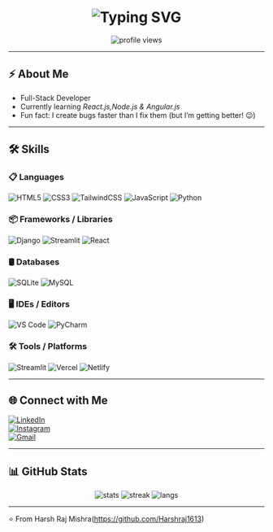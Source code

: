 <!-- Typing SVG Intro -->
<h1 align="center">
  <img src="https://readme-typing-svg.herokuapp.com?font=Fira+Code&weight=600&size=28&pause=1000&color=00F707&center=true&vCenter=true&width=500&lines=Hi%2C+I'm+H!;Full-Stack+Developer+in+Progress;Web+Dev+Enthusiast+%F0%9F%92%BB;Always+Learning+New+Things+%F0%9F%9A%80" alt="Typing SVG" />
</h1>

<p align="center">
  <img src="https://komarev.com/ghpvc/?username=Harshraj1613&label=Profile%20Views&color=0e75b6&style=flat" alt="profile views" />
</p>

---

## ⚡ About Me 
-  Full-Stack Developer 
-  Currently learning *React.js,Node.js & Angular.js*  
-  Fun fact: I create bugs faster than I fix them (but I’m getting better! 😉)  

---

## 🛠 Skills

### 📋 Languages  
![HTML5](https://img.shields.io/badge/HTML5-E34F26?style=for-the-badge&logo=html5&logoColor=white)
![CSS3](https://img.shields.io/badge/CSS3-1572B6?style=for-the-badge&logo=css3&logoColor=white)
![TailwindCSS](https://img.shields.io/badge/Tailwind_CSS-38B2AC?style=for-the-badge&logo=tailwind-css&logoColor=white)
![JavaScript](https://img.shields.io/badge/JavaScript-F7DF1E?style=for-the-badge&logo=javascript&logoColor=black)
![Python](https://img.shields.io/badge/Python-14354C?style=for-the-badge&logo=python&logoColor=white)

### 📦 Frameworks / Libraries  
![Django](https://img.shields.io/badge/Django-092E20?style=for-the-badge&logo=django&logoColor=white)
![Streamlit](https://img.shields.io/badge/Streamlit-FF4B4B?style=for-the-badge&logo=streamlit&logoColor=white)
![React](https://img.shields.io/badge/React-20232A?style=for-the-badge&logo=react&logoColor=61DAFB)

### 🛢 Databases  
![SQLite](https://img.shields.io/badge/SQLite-07405E?style=for-the-badge&logo=sqlite&logoColor=white)
![MySQL](https://img.shields.io/badge/MySQL-005C84?style=for-the-badge&logo=mysql&logoColor=white)

### 🖥 IDEs / Editors  
![VS Code](https://img.shields.io/badge/VS_Code-0078D4?style=for-the-badge&logo=visual%20studio%20code&logoColor=white)
![PyCharm](https://img.shields.io/badge/PyCharm-000000?style=for-the-badge&logo=pycharm&logoColor=white)

### 🛠 Tools / Platforms  
![Streamlit](https://img.shields.io/badge/Streamlit-FF4B4B?style=for-the-badge&logo=streamlit&logoColor=white)
![Vercel](https://img.shields.io/badge/Vercel-000000?style=for-the-badge&logo=vercel&logoColor=white)
![Netlify](https://img.shields.io/badge/Netlify-00C7B7?style=for-the-badge&logo=netlify&logoColor=white)

---

## 🌐 Connect with Me
[![LinkedIn](https://img.shields.io/badge/LinkedIn-0077B5?style=for-the-badge&logo=linkedin&logoColor=white)](https://www.linkedin.com/in/harsh-raj-mishra-4743a7326/)  
[![Instagram](https://img.shields.io/badge/Instagram-E4405F?style=for-the-badge&logo=instagram&logoColor=white)](https://instagram.com/ansh_1613/)  
[![Gmail](https://img.shields.io/badge/Gmail-D14836?style=for-the-badge&logo=gmail&logoColor=white)](mailto:anshmishra22912@gmail.com)  

---


## 📊 GitHub Stats
<p align="center">
  <img src="https://github-readme-stats.vercel.app/api?username=Harshraj1613&show_icons=true&theme=radical" alt="stats" />
  <img src="https://github-readme-streak-stats.herokuapp.com/?user=Harshraj1613&theme=radical" alt="streak" />
  <img src="https://github-readme-stats.vercel.app/api/top-langs/?username=Harshraj1613&layout=compact&theme=radical" alt="langs" />
</p>

---

⭐ From Harsh Raj Mishra(https://github.com/Harshraj1613)
